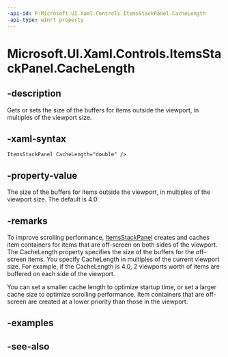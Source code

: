 ```yaml
---
-api-id: P:Microsoft.UI.Xaml.Controls.ItemsStackPanel.CacheLength
-api-type: winrt property
---
```


<!-- Property syntax
public double CacheLength { get;  set; }
-->

# Microsoft.UI.Xaml.Controls.ItemsStackPanel.CacheLength

## -description
Gets or sets the size of the buffers for items outside the viewport, in multiples of the viewport size.

## -xaml-syntax
```xaml
ItemsStackPanel CacheLength="double" />
```


## -property-value
The size of the buffers for items outside the viewport, in multiples of the viewport size. The default is 4.0.

## -remarks
To improve scrolling performance, [ItemsStackPanel](itemsstackpanel.md) creates and caches item containers for items that are off-screen on both sides of the viewport. The CacheLength property specifies the size of the buffers for the off-screen items. You specify CacheLength in multiples of the current viewport size. For example, if the CacheLength is 4.0, 2 viewports worth of items are buffered on each side of the viewport.

You can set a smaller cache length to optimize startup time, or set a larger cache size to optimize scrolling performance. Item containers that are off-screen are created at a lower priority than those in the viewport.

## -examples

## -see-also
